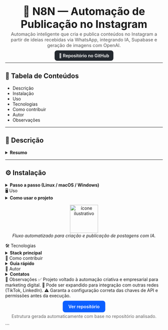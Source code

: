 <center>
  <h1 style="font-size:2.4em; margin-bottom:0.1em;">📸 N8N — Automação de Publicação no Instagram</h1>
  <p style="margin-top:0.2em; font-size:1.05em; color:#555;">
    Automação inteligente que cria e publica conteúdos no Instagram a partir de ideias recebidas via WhatsApp, integrando IA, Supabase e geração de imagens com OpenAI.
  </p>
  <p>
    <a href="https://github.com/Rafael072187/N8N_Automacao_de_Publicacao_no_Instagram_com_n8n" style="background:#24292F;color:#fff;padding:8px 14px;border-radius:8px;text-decoration:none;font-weight:600;">
      🔗 Repositório no GitHub
    </a>
  </p>
</center>

<hr>

## 🧭 **Tabela de Conteúdos**
- Descrição  
- Instalação  
- Uso  
- Tecnologias  
- Como contribuir  
- Autor  
- Observações  

---

## 📘 **Descrição**
<details>
  <summary><b>Resumo</b></summary>
  Este projeto é um fluxo criado no **n8n** que automatiza a criação e publicação de conteúdos no **Instagram** com o apoio de **Inteligência Artificial (OpenAI GPT)**.  
  Ele recebe temas via **WhatsApp**, gera textos e imagens automaticamente, armazena os resultados no **Supabase** e organiza o processo completo até a publicação.  
  Ideal para **criadores de conteúdo, equipes de marketing e empresas** que desejam manter consistência e produtividade nas redes sociais.
</details>

---

## ⚙️ **Instalação**
<details>
  <summary><b>Passo a passo (Linux / macOS / Windows)</b></summary>

1. Clone o repositório:
   ```bash
   git clone https://github.com/Rafael072187/N8N_Automacao_de_Publicacao_no_Instagram_com_n8n.git
   cd N8N_Automacao_de_Publicacao_no_Instagram_com_n8n
Instale o n8n:

bash
Copiar código
npm install -g n8n
Inicie o n8n:

bash
Copiar código
n8n start
Importe o fluxo principal:

Arquivo: Automação_Publicação_Instagram.json

No painel do n8n, acesse Import Workflow e selecione o arquivo.

Configure as credenciais:

OpenAI API Key

Supabase (URL e Chave API)

WhatsApp Trigger (Webhook)

Bucket/Storage

Ative o fluxo e teste com uma mensagem de tema via WhatsApp.

</details>
🖥️ Uso
<details> <summary><b>Como usar o projeto</b></summary>
O usuário envia uma mensagem no WhatsApp com o tema da publicação.

O n8n aciona o fluxo que:

Gera ideias de postagens via GPT;

Cria textos e descrições otimizadas;

Gera automaticamente as imagens correspondentes;

Salva o conteúdo no Supabase;

Prepara o material para postagem no Instagram.

O sistema organiza o ciclo de execução de forma autônoma, com intervalos configuráveis.

</details> <p align="center" style="margin-top:14px;"> <img src="https://cdn-icons-png.flaticon.com/512/1384/1384063.png" width="90" alt="ícone ilustrativo"> <br> <i>Fluxo automatizado para criação e publicação de postagens com IA.</i> </p>
🛠️ Tecnologias
<details> <summary><b>Stack principal</b></summary>
n8n → Orquestração da automação

OpenAI GPT → Geração de ideias e textos

OpenAI Image API → Criação automática de imagens

Supabase → Armazenamento e banco de dados

WhatsApp API → Canal de entrada para temas

</details>
🤝 Como contribuir
<details> <summary><b>Guia rápido</b></summary>
Faça um fork do repositório

Crie uma branch:

bash
Copiar código
git checkout -b feature/nova-feature
Realize suas alterações e commit:

bash
Copiar código
git commit -m "feat: adiciona nova automação de publicação"
git push origin feature/nova-feature
Abra um Pull Request descrevendo as melhorias.

</details>
👤 Autor
<details> <summary><b>Contatos</b></summary> <p> <b>Rafael Bittencourt de Araújo</b> — desenvolvedor do projeto.<br> GitHub: <a href="https://github.com/Rafael072187" target="_blank">github.com/Rafael072187</a> </p> </details>
📝 Observações
✅ Projeto voltado à automação criativa e empresarial para marketing digital.
🔧 Pode ser expandido para integração com outras redes (TikTok, LinkedIn).
⚠️ Garanta a configuração correta das chaves de API e permissões antes da execução.

<p align="center" style="margin-top:18px;"> <a href="https://github.com/Rafael072187/N8N_Automacao_de_Publicacao_no_Instagram_com_n8n" style="background:#0b5fff;color:#fff;padding:10px 18px;border-radius:8px;text-decoration:none;font-weight:600;"> Ver repositório </a> </p> <p align="center" style="margin-top:14px;color:#666;"> Estrutura gerada automaticamente com base no repositório analisado. </p> ```






